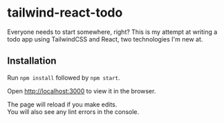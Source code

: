 # tailwind-react-todo

Everyone needs to start somewhere, right? This is my attempt at writing a todo app using TailwindCSS and React, two technologies I'm new at.

## Installation

Run `npm install` followed by `npm start`.

Open [http://localhost:3000](http://localhost:3000) to view it in the browser.

The page will reload if you make edits.\
You will also see any lint errors in the console.
